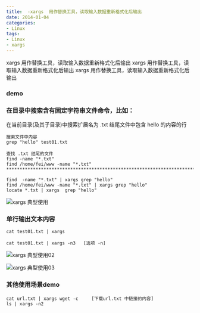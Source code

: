 ```yaml
---
title:  -xargs  用作替换工具，读取输入数据重新格式化后输出 
date: 2014-01-04
categories: 
- Linux
tags:
- Linux
- xargs
---
```

xargs  用作替换工具，读取输入数据重新格式化后输出
xargs  用作替换工具，读取输入数据重新格式化后输出
xargs  用作替换工具，读取输入数据重新格式化后输出

<!-- more -->

### demo

### 在目录中搜索含有固定字符串文件命令，比如：

在当前目录(及其子目录)中搜索扩展名为 .txt 结尾文件中包含 hello 的内容的行

```
搜索文件中内容
grep "hello" test01.txt

查找 .txt 结尾的文件
find -name "*.txt"
find /home/fei/www -name "*.txt"
******************************************************************************

find  -name "*.txt" | xargs grep "hello"
find /home/fei/www -name "*.txt" | xargs grep "hello"
locate *.txt | xargs  grep "hello"
```

![xargs 典型使用](/img/ubuntu/linux_command/linux_xargs/xargs_01.png "xargs 典型使用")

### 单行输出文本内容

```
cat test01.txt | xargs

cat test01.txt | xargs -n3   [选项 -n]
```

![xargs 典型使用02](/img/ubuntu/linux_command/linux_xargs/xargs_02.png "xargs 典型使用02")

![xargs 典型使用03](/img/ubuntu/linux_command/linux_xargs/xargs_03.png "xargs 典型使用03")

### 其他使用场景demo

```
cat url.txt | xargs wget -c     [下载url.txt 中链接的内容]
ls | xargs -n2
```





























